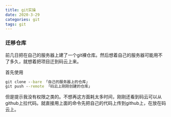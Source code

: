 ```yaml
---
title: git实操
date: 2020-3-29
categories: git
tags: git
---
```


### 迁移仓库

前几日把在自己的服务器上建了一个git裸仓库。然后想着自己的服务器可能用不了多久，就想着把项目迁到码云上来。

首先使用

```cmd
git clone --bare 「自己的服务器上的仓库」
git push --remote 「码云上刚刚创建的仓库」
```

但是提示我没有权限之类的。不想再这方面耗太多时间，刚刚还看到码云可以从github上拉代码。就直接用上面的命令先把自己的代码上传到github上，在放在码云上。